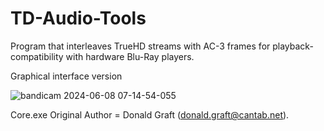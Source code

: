 # TD-Audio-Tools
Program that interleaves TrueHD streams with AC-3 frames for playback-compatibility with hardware Blu-Ray players.


Graphical interface version



![bandicam 2024-06-08 07-14-54-055](https://github.com/KSSW/TD-Audio-Tools/assets/76238373/601cda64-5e43-4fa5-903b-866e40db91e8)






Core.exe Original Author = Donald Graft (donald.graft@cantab.net).
